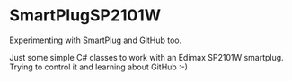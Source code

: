 SmartPlugSP2101W
================

Experimenting with SmartPlug and GitHub too.

Just some simple C# classes to work with an Edimax SP2101W smartplug.
Trying to control it and learning about GitHub :-)
